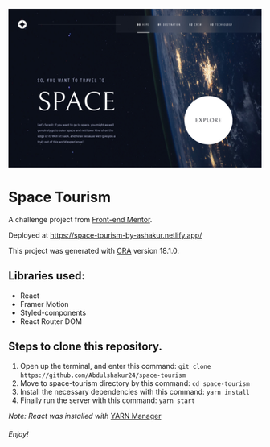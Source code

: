 ![Screenshot of Space Tourism](./home.jpg)

# Space Tourism

A challenge project from [Front-end Mentor](https://www.frontendmentor.io/challenges/space-tourism-multipage-website-gRWj1URZ3).

Deployed at https://space-tourism-by-ashakur.netlify.app/

This project was generated with [CRA](https://create-react-app.dev/) version 18.1.0.

## Libraries used:

- React
- Framer Motion
- Styled-components
- React Router DOM

## Steps to clone this repository.

1.  Open up the terminal, and enter this command: `git clone https://github.com/Abdulshakur24/space-tourism`
2.  Move to space-tourism directory by this command: `cd space-tourism`
3.  Install the necessary dependencies with this command: `yarn install`
4.  Finally run the server with this command: `yarn start`

_Note: React was installed with_ [YARN Manager](https://classic.yarnpkg.com/lang/en/)

###### Enjoy!
